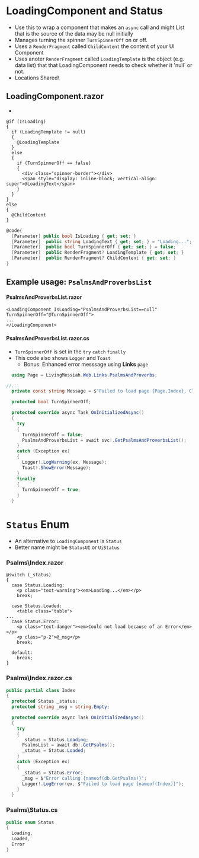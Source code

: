 # LoadingComponent and Status
- Use this to wrap a component that makes an `async` call and might List that is the source of the data may be null initially
- Manages turning the spinner `TurnSpinnerOff` on or off.
- Uses a `RenderFragment` called `ChildContent` the content of your UI Component
- Uses anoter `RenderFragment` called `LoadingTemplate` is the object (e.g. data list) that that LoadingComponent needs to check whether it 'null` or not.
- Locations Shared\

## LoadingComponent.razor
- 
```razor
@if (IsLoading)
{
  if (LoadingTemplate != null)
  {
    @LoadingTemplate
  }
  else
  {
    if (TurnSpinnerOff == false)
    {
      <div class="spinner-border"></div>
      <span style="display: inline-block; vertical-align: super">@LoadingText</span>
    }
  }
}
else
{
  @ChildContent
}
```

```csharp
@code{
  [Parameter] public bool IsLoading { get; set; }
  [Parameter]  public string LoadingText { get; set; } = "Loading...";
  [Parameter]  public bool TurnSpinnerOff { get; set; } = false;
  [Parameter]  public RenderFragment? LoadingTemplate { get; set; }
  [Parameter]  public RenderFragment? ChildContent { get; set; }
}
```

## Example usage: `PsalmsAndProverbsList`

#### PsalmsAndProverbsList.razor
```razor
<LoadingComponent IsLoading="PsalmsAndProverbsList==null" TurnSpinnerOff="@TurnSpinnerOff">
...
</LoadingComponent>
```

#### PsalmsAndProverbsList.razor.cs
- `TurnSpinnerOff` is set in the `try` `catch` `finally` 
- This code also shows `Logger` and `Toast`
  - Bonus: Enhanced error messsage using  **Links** `page`


```csharp
  using Page = LivingMessiah.Web.Links.PsalmsAndProverbs;

//...
  private const string Message = $"Failed to load page {Page.Index}, Class!Method:{nameof(PsalmsAndProverbs)}!{nameof(OnInitializedAsync)}";

  protected bool TurnSpinnerOff;

  protected override async Task OnInitializedAsync()
  {
    try
    {
      TurnSpinnerOff = false;
      PsalmsAndProverbsList = await svc!.GetPsalmsAndProverbsList();
    }
    catch (Exception ex)
    {
      Logger!.LogWarning(ex, Message);
      Toast!.ShowError(Message);
    }
    finally
    {
      TurnSpinnerOff = true;
    }
  }
```

# `Status` Enum
- An alternative to `LoadingComponent` is `Status`
- Better name might be `StatusUI` or `UiStatus`

### Psalms\Index.razor
```razor
@switch (_status)
{
  case Status.Loading:
    <p class="text-warning"><em>Loading...</em></p>
    break;

  case Status.Loaded:
    <table class="table">
...
  case Status.Error:
    <p class="text-danger"><em>Could not load because of an Error</em></p>
    <p class="p-2">@_msg</p>
    break;

  default:
    break;
}    
```


### Psalms\Index.razor.cs
```csharp
public partial class Index
{
  protected Status _status;
  protected string _msg = string.Empty;

  protected override async Task OnInitializedAsync()
  {
    try
    {
      _status = Status.Loading;
      PsalmsList = await db!.GetPsalms();
      _status = Status.Loaded;
    }
    catch (Exception ex)
    {
      _status = Status.Error;
      _msg = $"Error calling {nameof(db.GetPsalms)}"; 
      Logger!.LogError(ex, $"Failed to load page {nameof(Index)}");
    }
  }

```


### Psalms\Status.cs
```csharp
public enum Status
{
  Loading,
  Loaded,
  Error
}
```
 
